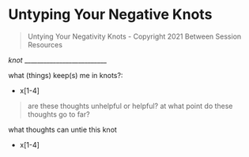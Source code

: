 # Untyping Your Negative Knots

> Untying Your Negativity Knots - Copyright 2021 Between Session Resources

*knot* __________________________

what (things) keep(s) me in knots?:
- x[1-4]

> are these thoughts unhelpful or helpful?
> at what point do these thoughts go to far?

what thoughts can untie this knot
- x[1-4]
